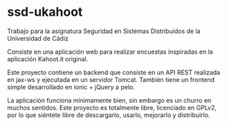 # ssd-ukahoot

Trabajo para la asignatura Seguridad en Sistemas Distribuidos de la Universidad de Cádiz

Consiste en una aplicación web para realizar encuestas inspiradas en la aplicación Kahoot.it original.

Este proyecto contiene un backend que consiste en un API REST realizada en jax-ws y ejecutada en un servidor Tomcat.
También tiene un frontend simple desarrollado en ionic + jQuery a pelo.

La aplicación funciona mínimamente bien, sin embargo es un churro en muchos sentidos. Este proyecto es totalmente libre, licenciado en GPLv2, por lo que siéntete libre de descargarlo, usarlo, mejorarlo y distribuirlo. 

